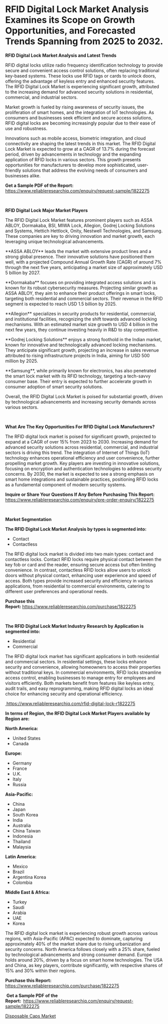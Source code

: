 <p><h1>RFID Digital Lock Market Analysis Examines its Scope on Growth Opportunities, and Forecasted Trends Spanning from 2025 to 2032.</h1></p><p><strong>RFID Digital Lock Market Analysis and Latest Trends</strong></p>
<p><p>RFID digital locks utilize radio frequency identification technology to provide secure and convenient access control solutions, often replacing traditional key-based systems. These locks use RFID tags or cards to unlock doors, offering the advantage of keyless entry and enhanced security features. The RFID Digital Lock Market is experiencing significant growth, attributed to the increasing demand for advanced security solutions in residential, commercial, and industrial sectors. </p><p>Market growth is fueled by rising awareness of security issues, the proliferation of smart homes, and the integration of IoT technologies. As consumers and businesses seek efficient and secure access solutions, RFID digital locks are becoming increasingly popular due to their ease of use and robustness. </p><p>Innovations such as mobile access, biometric integration, and cloud connectivity are shaping the latest trends in this market. The RFID Digital Lock Market is expected to grow at a CAGR of 13.7% during the forecast period, driven by advancements in technology and the expanding application of RFID locks in various sectors. This growth presents opportunities for manufacturers to develop more sophisticated, user-friendly solutions that address the evolving needs of consumers and businesses alike.</p></p>
<p><strong>Get a Sample PDF of the Report:&nbsp;</strong> <a href="https://www.reliableresearchiq.com/enquiry/request-sample/1822275?utm_campaign=1870&utm_medium=2&utm_source=Github&utm_content=ia&utm_term=07022025&utm_id=rfid-digital-lock">https://www.reliableresearchiq.com/enquiry/request-sample/1822275</a></p>
<p>&nbsp;</p>
<p><strong>RFID Digital Lock Major Market Players</strong></p>
<p><p>The RFID Digital Lock Market features prominent players such as ASSA ABLOY, Dormakaba, BSI, MIWA Lock, Allegion, Godrej Locking Solutions and Systems, Hettich Hettlock, Onity, Nestwell Technologies, and Samsung. These companies are key to driving innovation and market growth, each leveraging unique technological advancements.</p><p>**ASSA ABLOY** leads the market with extensive product lines and a strong global presence. Their innovative solutions have positioned them well, with a projected Compound Annual Growth Rate (CAGR) of around 7% through the next five years, anticipating a market size of approximately USD 5 billion by 2027.</p><p>**Dormakaba** focuses on providing integrated access solutions and is known for its robust cybersecurity measures. Projecting similar growth as ASSA ABLOY, they aim to enhance their product offerings in smart locks, targeting both residential and commercial sectors. Their revenue in the RFID segment is expected to reach USD 1.5 billion by 2025.</p><p>**Allegion** specializes in security products for residential, commercial, and institutional facilities, recognizing the shift towards advanced locking mechanisms. With an estimated market size growth to USD 4 billion in the next few years, they continue investing heavily in R&D to stay competitive.</p><p>**Godrej Locking Solutions** enjoys a strong foothold in the Indian market, known for innovative and technologically advanced locking mechanisms. They anticipate significant growth, projecting an increase in sales revenue attributed to rising infrastructure projects in India, aiming for USD 500 million by 2025.</p><p>**Samsung**, while primarily known for electronics, has also penetrated the smart lock market with its RFID technology, targeting a tech-savvy consumer base. Their entry is expected to further accelerate growth in consumer adoption of smart security solutions.</p><p>Overall, the RFID Digital Lock Market is poised for substantial growth, driven by technological advancements and increasing security demands across various sectors.</p></p>
<p>&nbsp;</p>
<p><strong>What Are The Key Opportunities For RFID Digital Lock Manufacturers?</strong></p>
<p><p>The RFID digital lock market is poised for significant growth, projected to expand at a CAGR of over 15% from 2023 to 2030. Increasing demand for advanced security solutions across residential, commercial, and industrial sectors is driving this trend. The integration of Internet of Things (IoT) technology enhances operational efficiency and user convenience, further propelling market growth. Key players are investing in innovative solutions, focusing on encryption and authentication technologies to address security concerns. By 2030, the market is expected to see a strong emphasis on smart home integrations and sustainable practices, positioning RFID locks as a fundamental component of modern security systems.</p></p>
<p><strong>Inquire or Share Your Questions If Any Before Purchasing This Report:</strong> <a href="https://www.reliableresearchiq.com/enquiry/pre-order-enquiry/1822275?utm_campaign=1870&utm_medium=2&utm_source=Github&utm_content=ia&utm_term=07022025&utm_id=rfid-digital-lock">https://www.reliableresearchiq.com/enquiry/pre-order-enquiry/1822275</a></p>
<p>&nbsp;</p>
<p><strong>Market Segmentation</strong></p>
<p><strong>The RFID Digital Lock Market Analysis by types is segmented into:</strong></p>
<p><ul><li>Contact</li><li>Contactless</li></ul></p>
<p><p>The RFID digital lock market is divided into two main types: contact and contactless locks. Contact RFID locks require physical contact between the key fob or card and the reader, ensuring secure access but often limiting convenience. In contrast, contactless RFID locks allow users to unlock doors without physical contact, enhancing user experience and speed of access. Both types provide increased security and efficiency in various applications, from residential to commercial environments, catering to different user preferences and operational needs.</p></p>
<p><strong>Purchase this Report:&nbsp;</strong><a href="https://www.reliableresearchiq.com/purchase/1822275?utm_campaign=1870&utm_medium=2&utm_source=Github&utm_content=ia&utm_term=07022025&utm_id=rfid-digital-lock">https://www.reliableresearchiq.com/purchase/1822275</a></p>
<p>&nbsp;</p>
<p><strong>The RFID Digital Lock Market Industry Research by Application is segmented into:</strong></p>
<p><ul><li>Residential</li><li>Commercial</li></ul></p>
<p><p>The RFID digital lock market has significant applications in both residential and commercial sectors. In residential settings, these locks enhance security and convenience, allowing homeowners to access their properties without traditional keys. In commercial environments, RFID locks streamline access control, enabling businesses to manage entry for employees and visitors efficiently. Both markets benefit from features like keyless entry, audit trails, and easy reprogramming, making RFID digital locks an ideal choice for enhancing security and operational efficiency.</p></p>
<p><a href="https://www.reliableresearchiq.com/rfid-digital-lock-r1822275?utm_campaign=1870&utm_medium=2&utm_source=Github&utm_content=ia&utm_term=07022025&utm_id=rfid-digital-lock">&nbsp;https://www.reliableresearchiq.com/rfid-digital-lock-r1822275</a></p>
<p><strong>In terms of Region, the RFID Digital Lock Market Players available by Region are:</strong></p>
<p>
    <p> <strong> North America: </strong>
        <ul>
            <li>United States</li>
            <li>Canada</li>
        </ul>
        </p> 
    <p> <strong> Europe: </strong>
        <ul>
            <li>Germany</li>
            <li>France</li>
            <li>U.K.</li>
            <li>Italy</li>
            <li>Russia</li>
        </ul>
        </p> 
    <p> <strong> Asia-Pacific: </strong>
        <ul>
            <li>China</li>
            <li>Japan</li>
            <li>South Korea</li>
            <li>India</li>
            <li>Australia</li>
            <li>China Taiwan</li>
            <li>Indonesia</li>
            <li>Thailand</li>
            <li>Malaysia</li>
        </ul>
        </p> 
    <p> <strong> Latin America: </strong>
        <ul>
            <li>Mexico</li>
            <li>Brazil</li>
            <li>Argentina Korea</li>
            <li>Colombia</li>
        </ul>
        </p> 
    <p> <strong> Middle East & Africa: </strong>
        <ul>
            <li>Turkey</li>
            <li>Saudi</li>
            <li>Arabia</li>
            <li>UAE</li>
            <li>Korea</li>
        </ul>
    </p>
    </p>
<p><p>The RFID digital lock market is experiencing robust growth across various regions, with Asia-Pacific (APAC) expected to dominate, capturing approximately 40% of the market share due to rising urbanization and security concerns. North America follows closely with a 25% share, fueled by technological advancements and strong consumer demand. Europe holds around 20%, driven by a focus on smart home technologies. The USA and China, as key players, contribute significantly, with respective shares of 15% and 30% within their regions.</p></p>
<p><strong>Purchase this Report: </strong><a href="https://www.reliableresearchiq.com/purchase/1822275?utm_campaign=1870&utm_medium=2&utm_source=Github&utm_content=ia&utm_term=07022025&utm_id=rfid-digital-lock">https://www.reliableresearchiq.com/purchase/1822275</a></p>
<p>&nbsp;<strong>Get a Sample PDF of the Report:&nbsp;&nbsp;</strong><a href="https://www.reliableresearchiq.com/enquiry/request-sample/1822275?utm_campaign=1870&utm_medium=2&utm_source=Github&utm_content=ia&utm_term=07022025&utm_id=rfid-digital-lock">https://www.reliableresearchiq.com/enquiry/request-sample/1822275</a></p>
<p><strong></strong></p>
<p><p><a href="https://github.com/iceknahomi/Market-Research-Report-List-1/blob/main/disposable-caps-market.md?utm_campaign=1870&utm_medium=2&utm_source=Github&utm_content=ia&utm_term=07022025&utm_id=rfid-digital-lock">Disposable Caps Market</a></p></p>